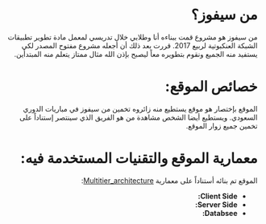 <div dir="rtl">
<h1>
من سيفوز؟
</h1>
<p>
من سيفوز هو مشروع قمت ببناءه أنا وطلابي خلال تدريسي لمعمل مادة تطوير تطبيقات الشبكة العنكبوتية لربيع 2017. قررت بعد ذلك أن أجعله مشروع مفتوح المصدر لكي يستفيد منه الجميع ونقوم بتطويره معاً ليصبح بإذن الله مثال ممتاز يتعلم منه المبتدأين.
</p>
<h1>
خصائص الموقع:
</h1>
<p>
الموقع بإختصار هو موقع يستطيع منه زائروه تخمين من سيفوز في مباريات الدوري السعودي. ويستطيع أيضا الشخص مشاهدة من هو الفريق الذي سينتصر إستناداً على تخمين جميع زوار الموقع.
</p>
<h1>
معمارية الموقع والتقنيات المستخدمة فيه:
</h1>
<p>
الموقع تم بنائه أستناداً على معمارية <a href="https://en.wikipedia.org/wiki/Multitier_architecture">Multitier_architecture</a>:
<ul>
<li><strong> Client Side: </strong> </li>
<li><strong> Server Side: </strong> </li>
<li><strong>Databsee: </strong> </li>


</ul>
</p>
</div>

